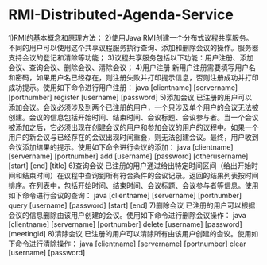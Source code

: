 # RMI-Distributed-Agenda-Service
1)RMI的基本概念和原理方法；
2)使用Java RMI创建一个分布式议程共享服务。不同的用户可以使用这个共享议程服务执行查询、添加和删除会议的操作。服务器支持会议的登记和清除等功能；
3)议程共享服务包括以下功能：用户注册、添加会议、查询会议、删除会议、清除会议；
4)用户注册
新用户注册需要填写用户名和密码，如果用户名已经存在，则注册失败并打印提示信息，否则注册成功并打印成功提示。使用如下命令进行用户注册：
java [clientname] [servername] [portnumber] register [username] [password]
5)添加会议
已注册的用户可以添加会议。会议必须涉及到两个已注册的用户，一个只涉及单个用户的会议无法被创建。会议的信息包括开始时间、结束时间、会议标题、会议参与者。当一个会议被添加之后，它必须出现在创建会议的用户和参加会议的用户的议程中。如果一个用户的新会议与已经存在的会议出现时间重叠，则无法创建会议。最终，用户收到会议添加结果的提示。使用如下命令进行会议的添加：
java [clientname] [servername] [portnumber] add [username] [password] [otherusername] [start] [end] [title]
6)查询会议
已注册的用户通过给出特定时间区间（给出开始时间和结束时间）在议程中查询到所有符合条件的会议记录。返回的结果列表按时间排序。在列表中，包括开始时间、结束时间、会议标题、会议参与者等信息。使用如下命令进行会议的查询：
java [clientname] [servername] [portnumber] query [username] [password] [start] [end]
7)删除会议
已注册的用户可以根据会议的信息删除由该用户创建的会议。使用如下命令进行删除会议操作：
java [clientname] [servername] [portnumber] delete [username] [password] [meetingid]
8)清除会议
已注册的用户可以清除所有由该用户创建的会议。使用如下命令进行清除操作：
java [clientname] [servername] [portnumber] clear [username] [password]
